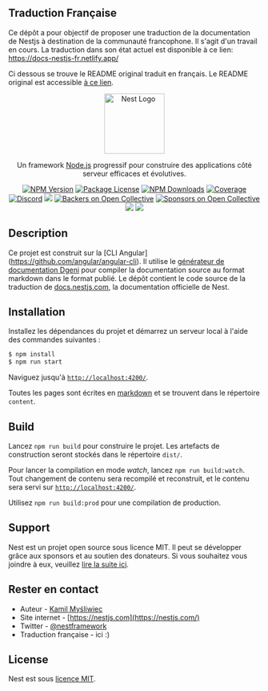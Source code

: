 ## Traduction Française

Ce dépôt a pour objectif de proposer une traduction de la documentation de Nestjs à destination de la communauté francophone. Il s'agit d'un travail en cours. 
La traduction dans son état actuel est disponible à ce lien: https://docs-nestjs-fr.netlify.app/

Ci dessous se trouve le README original traduit en français.
Le README original est accessible <a href="https://github.com/nestjs/docs.nestjs.com/blob/master/README.md">à ce lien</a>.


<p align="center">
  <a href="http://nestjs.com/" target="blank"><img src="https://nestjs.com/img/logo-small.svg" width="120" alt="Nest Logo" /></a>
</p>

  <p align="center">Un framework  <a href="http://nodejs.org" target="_blank">Node.js</a> progressif pour construire des applications côté serveur efficaces et évolutives.</p>
    <p align="center">
<a href="https://www.npmjs.com/~nestjscore"><img src="https://img.shields.io/npm/v/@nestjs/core.svg" alt="NPM Version" /></a>
<a href="https://www.npmjs.com/~nestjscore"><img src="https://img.shields.io/npm/l/@nestjs/core.svg" alt="Package License" /></a>
<a href="https://www.npmjs.com/~nestjscore"><img src="https://img.shields.io/npm/dm/@nestjs/core.svg" alt="NPM Downloads" /></a>
<a href="https://coveralls.io/github/nestjs/nest?branch=master"><img src="https://coveralls.io/repos/github/nestjs/nest/badge.svg?branch=master#6" alt="Coverage" /></a>
<a href="https://discord.gg/G7Qnnhy" target="_blank"><img src="https://img.shields.io/badge/discord-online-brightgreen.svg" alt="Discord"/></a>
  <a href="https://dev.to/nestjs"><img src="https://img.shields.io/badge/blog-dev.to-green"/></a>
<a href="https://opencollective.com/nest#backer"><img src="https://opencollective.com/nest/backers/badge.svg" alt="Backers on Open Collective" /></a>
<a href="https://opencollective.com/nest#sponsor"><img src="https://opencollective.com/nest/sponsors/badge.svg" alt="Sponsors on Open Collective" /></a>
  <a href="https://paypal.me/kamilmysliwiec"><img src="https://img.shields.io/badge/Donate-PayPal-dc3d53.svg"/></a>
  <a href="https://twitter.com/nestframework"><img src="https://img.shields.io/twitter/follow/nestframework.svg?style=social&label=Follow"></a>
</p>
  <!--[![Backers on Open Collective](https://opencollective.com/nest/backers/badge.svg)](https://opencollective.com/nest#backer)
  [![Sponsors on Open Collective](https://opencollective.com/nest/sponsors/badge.svg)](https://opencollective.com/nest#sponsor)-->

## Description

Ce projet est construit sur la [CLI Angular] (https://github.com/angular/angular-cli). Il utilise le [générateur de documentation Dgeni](https://github.com/angular/dgeni) pour compiler la documentation source au format markdown dans le format publié. Le dépôt contient le code source de la traduction de [docs.nestjs.com](https://docs.nestjs.com), la documentation officielle de Nest.

## Installation

Installez les dépendances du projet et démarrez un serveur local à l'aide des commandes suivantes :

```bash
$ npm install
$ npm run start
```

Naviguez jusqu'à [`http://localhost:4200/`](http://localhost:4200/).

Toutes les pages sont écrites en [markdown](https://github.com/adam-p/markdown-here/wiki/Markdown-Cheatsheet) et se trouvent dans le répertoire `content`.

## Build

Lancez `npm run build` pour construire le projet. Les artefacts de construction seront stockés dans le répertoire `dist/`.

Pour lancer la compilation en mode _watch_, lancez `npm run build:watch`. Tout changement de contenu sera recompilé et reconstruit, et le contenu sera servi sur [`http://localhost:4200/`](http://localhost:4200/).

Utilisez `npm run build:prod` pour une compilation de production.

## Support

Nest est un projet open source sous licence MIT. Il peut se développer grâce aux sponsors et au soutien des donateurs. Si vous souhaitez vous joindre à eux, veuillez [lire la suite ici](https://opencollective.com/nest).

## Rester en contact

- Auteur - [Kamil Myśliwiec](https://twitter.com/kammysliwiec)
- Site internet - [https://nestjs.com](https://nestjs.com/)
- Twitter - [@nestframework](https://twitter.com/nestframework)
- Traduction française - ici :)

## License

Nest est sous [licence MIT](LICENSE).
